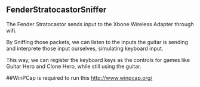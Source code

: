 
## FenderStratocastorSniffer

The Fender Stratocastor sends input to the Xbone Wireless Adapter through wifi.

By Sniffing those packets, we can listen to the inputs the guitar is sending and interprete those input ourselves, simulating keyboard input.

This way, we can register the keyboard keys as the controls for games like Guitar Hero and Clone Hero, while still using the guitar.

##WinPCap is required to run this http://www.winpcap.org/
